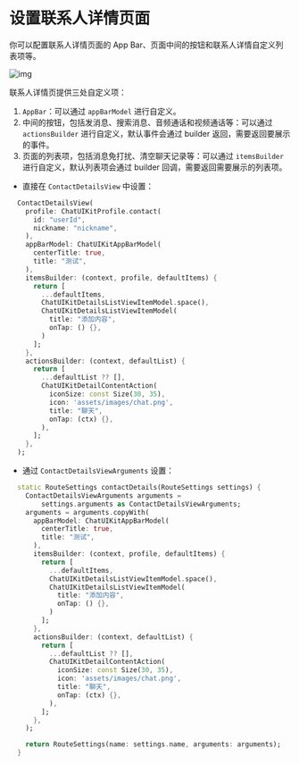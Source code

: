 # 设置联系人详情页面

<Toc />

你可以配置联系人详情页面的 App Bar、页面中间的按钮和联系人详情自定义列表项等。

![img](/images/uikit/chatuikit/flutter/custom_contact_details.png)

联系人详情页提供三处自定义项：

1. `AppBar`：可以通过 `appBarModel` 进行自定义。
2. 中间的按钮，包括发消息、搜索消息、音频通话和视频通话等：可以通过 `actionsBuilder` 进行自定义，默认事件会通过 builder 返回，需要返回要展示的事件。
3. 页面的列表项，包括消息免打扰、清空聊天记录等：可以通过 `itemsBuilder` 进行自定义，默认列表项会通过 builder 回调，需要返回需要展示的列表项。
   
- 直接在 `ContactDetailsView` 中设置：

```dart
  ContactDetailsView(
    profile: ChatUIKitProfile.contact(
      id: "userId",
      nickname: "nickname",
    ),
    appBarModel: ChatUIKitAppBarModel(
      centerTitle: true,
      title: "测试",
    ),
    itemsBuilder: (context, profile, defaultItems) {
      return [
        ...defaultItems,
        ChatUIKitDetailsListViewItemModel.space(),
        ChatUIKitDetailsListViewItemModel(
          title: "添加内容",
          onTap: () {},
        )
      ];
    },
    actionsBuilder: (context, defaultList) {
      return [
        ...defaultList ?? [],
        ChatUIKitDetailContentAction(
          iconSize: const Size(30, 35),
          icon: 'assets/images/chat.png',
          title: "聊天",
          onTap: (ctx) {},
        ),
      ];
    },
  );
```

- 通过 `ContactDetailsViewArguments` 设置：

```dart
  static RouteSettings contactDetails(RouteSettings settings) {
    ContactDetailsViewArguments arguments =
        settings.arguments as ContactDetailsViewArguments;
    arguments = arguments.copyWith(
      appBarModel: ChatUIKitAppBarModel(
        centerTitle: true,
        title: "测试",
      ),
      itemsBuilder: (context, profile, defaultItems) {
        return [
          ...defaultItems,
          ChatUIKitDetailsListViewItemModel.space(),
          ChatUIKitDetailsListViewItemModel(
            title: "添加内容",
            onTap: () {},
          )
        ];
      },
      actionsBuilder: (context, defaultList) {
        return [
          ...defaultList ?? [],
          ChatUIKitDetailContentAction(
            iconSize: const Size(30, 35),
            icon: 'assets/images/chat.png',
            title: "聊天",
            onTap: (ctx) {},
          ),
        ];
      },
    );

    return RouteSettings(name: settings.name, arguments: arguments);
  }
```